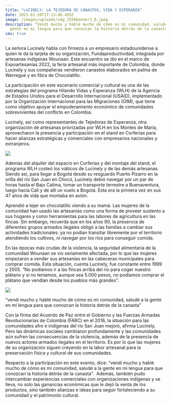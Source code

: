 ```yaml
---
title: "LUCINELY: LA TEJEDORA DE CANASTOS, VIDA Y ESPERANZA"
date: 2023-01-20T17:13:48.455Z
image: /images/uploads/img_2556banner3_0.jpeg
description: “Vendí mucho y hablé mucho de cómo es mi comunidad, saludé a la
  gente en mi lengua para que conozcan la historia detrás de la canasta”
cms: true
---
```

La señora Lucinely habla con firmeza a un empresario estadounidense a quien le da la tarjeta de su organización, Fundaproductividad, integrada por artesanas indígenas Wounaan. Este encuentro se dio en el marco de Expoartesanías 2022, la feria artesanal más importante de Colombia, donde Lucinely y sus compañeras vendieron canastos elaborados en palma de Werregue y en fibra de Chocolatillo.  

La participación en este escenario comercial y cultural es una de las estrategias del programa Hilando Vidas y Esperanza (WLH) de la Agencia de Estados Unidos para el Desarrollo Internacional (USAID), implementado por la Organización Internacional para las Migraciones (OIM), que tiene como objetivo apoyar el empoderamiento económico de comunidades sobrevivientes del conflicto en Colombia. 

Lucinely, así como representantes de Tejedoras de Esperanza, otra organización de artesanas priorizadas por WLH en los Montes de María, aprovecharon la presencia y participación en el stand en Corferias para hacer alianzas estratégicas y comerciales con empresarios nacionales y extranjeros.

[![](https://colombia.iom.int/sites/g/files/tmzbdl1011/files/styles/large/public/stories/IMG_2477%20Banner%282%29.jpg?h=02181e19&itok=UObWnvSh)](https://colombia.iom.int/sites/g/files/tmzbdl1011/files/styles/max_1300x1300/public/stories/IMG_2477%20Banner%282%29.jpg?itok=3P1rTt6o "Lucinely: la tejedora de canastos, vida y esperanza \&gt; Contents")

Además del alquiler del espacio en Corferias y del montaje del stand, el programa WLH costeó los viáticos de Lucinely y de las demás artesanas. Siendo así, para llegar a Bogotá desde su resguardo Puerto Pizarro en la orilla del río San Juan en Chocó, Lucinely debió navegar por un par de horas hasta el Bajo Calima, tomar un transporte terrestre a Buenaventura, luego hacia Cali y de allí un vuelo a Bogotá. Esta era la primera vez en sus 47 años de vida que montaba en avión.  

Aprendió a tejer en chocolatillo viendo a su mamá. Las mujeres de la comunidad han usado las artesanías como una forma de proveer sustento a sus hogares y como herramientas para las labores de agricultura en las fincas. Sin embargo, recuerda que en los años 90, la presencia de diferentes grupos armados ilegales obligó a las familias a cambiar sus actividades tradicionales: ya no podían transitar libremente por el territorio atendiendo los cultivos, ni navegar por los ríos para conseguir comida. 

En las épocas más crudas de la violencia, la seguridad alimentaria de la comunidad Wounaan se vio seriamente afectada, por lo que las mujeres empezaron a vender sus artesanías en las cabeceras municipales para comprar comida. Esta situación, cuenta Lucinely, fue constante entre 1999 y 2005. “No podíamos ir a las fincas arriba del río para coger nuestro plátano y si no teníamos, aunque sea 5.000 pesos, no podíamos comprar el plátano que vendían desde los pueblos más grandes”.

[![](https://colombia.iom.int/sites/g/files/tmzbdl1011/files/styles/large/public/stories/IMG_2556Banner3_0.jpg?h=4909ec3e&itok=9lJ5Zet5)](https://colombia.iom.int/sites/g/files/tmzbdl1011/files/styles/max_1300x1300/public/stories/IMG_2556Banner3_0.jpg?itok=d5mrCZoc "Lucinely: la tejedora de canastos, vida y esperanza \&gt; Contents")

“vendí mucho y hablé mucho de cómo es mi comunidad, saludé a la gente en mi lengua para que conozcan la historia detrás de la canasta”

Con la firma del Acuerdo de Paz entre el Gobierno y las Fuerzas Armadas Revolucionarias de Colombia (FARC) en el 2016, la situación para las comunidades afro e indígenas del río San Juan mejoró, afirma Lucinely. Pero las dinámicas sociales cambiaron profundamente y las comunidades aún sufren las consecuencias de la violencia, además de la presencia de nuevos actores armados ilegales en el territorio. Es por lo que las mujeres de su organización siguen creyendo en la labor artesanal para la preservación física y cultural de sus comunidades. 

Respecto a la participación en este evento, dice: “vendí mucho y hablé mucho de cómo es mi comunidad, saludé a la gente en mi lengua para que conozcan la historia detrás de la canasta”.  Además, también pudo intercambiar experiencias comerciales con organizaciones indígenas y se lleva, no solo las ganancias económicas que le dejó la venta de los productos, sino también alianzas e ideas para seguir fortaleciendo a su comunidad y el patrimonio cultural.